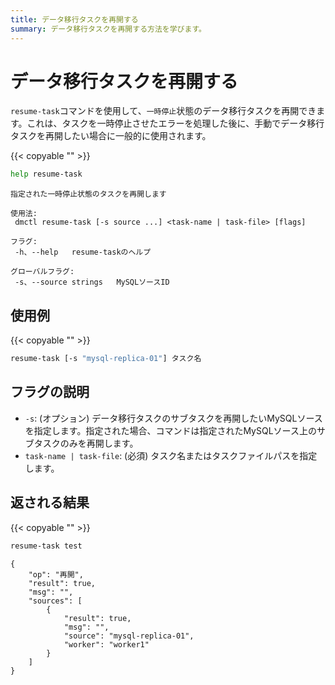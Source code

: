 ```yaml
---
title: データ移行タスクを再開する
summary: データ移行タスクを再開する方法を学びます。
---
```


# データ移行タスクを再開する

`resume-task`コマンドを使用して、`一時停止`状態のデータ移行タスクを再開できます。これは、タスクを一時停止させたエラーを処理した後に、手動でデータ移行タスクを再開したい場合に一般的に使用されます。

{{< copyable "" >}}

```bash
help resume-task
```

```
指定された一時停止状態のタスクを再開します

使用法:
 dmctl resume-task [-s source ...] <task-name | task-file> [flags]

フラグ:
 -h、--help   resume-taskのヘルプ

グローバルフラグ:
 -s、--source strings   MySQLソースID
```

## 使用例

{{< copyable "" >}}

```bash
resume-task [-s "mysql-replica-01"] タスク名
```

## フラグの説明

- `-s`: (オプション) データ移行タスクのサブタスクを再開したいMySQLソースを指定します。指定された場合、コマンドは指定されたMySQLソース上のサブタスクのみを再開します。
- `task-name | task-file`: (必須) タスク名またはタスクファイルパスを指定します。

## 返される結果

{{< copyable "" >}}

```bash
resume-task test
```

```
{
    "op": "再開",
    "result": true,
    "msg": "",
    "sources": [
        {
            "result": true,
            "msg": "",
            "source": "mysql-replica-01",
            "worker": "worker1"
        }
    ]
}
```